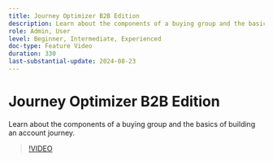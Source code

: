 ```yaml
---
title: Journey Optimizer B2B Edition
description: Learn about the components of a buying group and the basics of building an account journey.
role: Admin, User
level: Beginner, Intermediate, Experienced
doc-type: Feature Video
duration: 330
last-substantial-update: 2024-08-23
---
```


# Journey Optimizer B2B Edition

Learn about the components of a buying group and the basics of building an account journey.

>[!VIDEO](https://video.tv.adobe.com/v/3432054/?learn=on)
